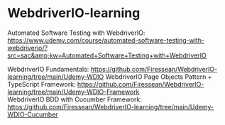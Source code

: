 # WebdriverIO-learning
Automated Software Testing with WebdriverIO: https://www.udemy.com/course/automated-software-testing-with-webdriverio/?src=sac&amp;kw=Automated+Software+Testing+with+WebdriverIO

WebdriverIO Fundamentals: https://github.com/Firessean/WebdriverIO-learning/tree/main/Udemy-WDIO
WebdriverIO Page Objects Pattern + TypeScript Framework: https://github.com/Firessean/WebdriverIO-learning/tree/main/Udemy-WDIO-Framework  
WebdriverIO BDD with Cucumber Framework: https://github.com/Firessean/WebdriverIO-learning/tree/main/Udemy-WDIO-Cucumber  
